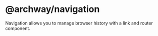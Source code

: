 # @archway/navigation

Navigation allows you to manage browser history with a link and router component.

